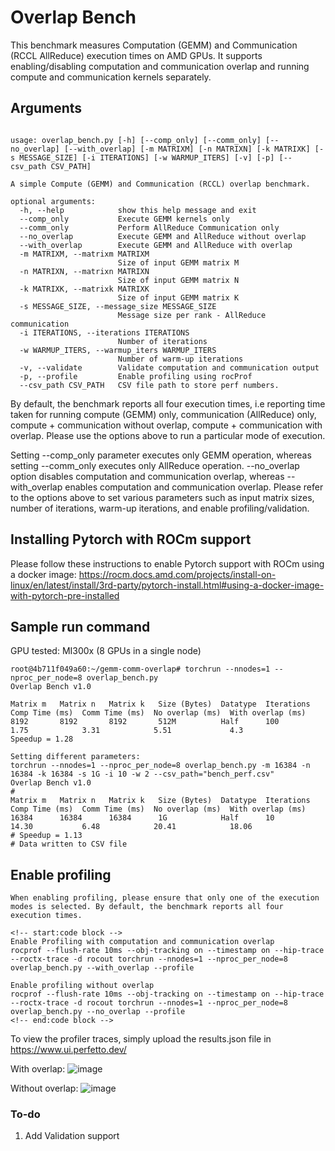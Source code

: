 # Overlap Bench

This benchmark measures Computation (GEMM) and Communication (RCCL AllReduce) execution times on AMD GPUs. It supports enabling/disabling computation and communication overlap and running compute and communication kernels separately.

## Arguments

```

usage: overlap_bench.py [-h] [--comp_only] [--comm_only] [--no_overlap] [--with_overlap] [-m MATRIXM] [-n MATRIXN] [-k MATRIXK] [-s MESSAGE_SIZE] [-i ITERATIONS] [-w WARMUP_ITERS] [-v] [-p] [--csv_path CSV_PATH]

A simple Compute (GEMM) and Communication (RCCL) overlap benchmark.

optional arguments:
  -h, --help            show this help message and exit
  --comp_only           Execute GEMM kernels only
  --comm_only           Perform AllReduce Communication only
  --no_overlap          Execute GEMM and AllReduce without overlap
  --with_overlap        Execute GEMM and AllReduce with overlap
  -m MATRIXM, --matrixm MATRIXM
                        Size of input GEMM matrix M
  -n MATRIXN, --matrixn MATRIXN
                        Size of input GEMM matrix N
  -k MATRIXK, --matrixk MATRIXK
                        Size of input GEMM matrix K
  -s MESSAGE_SIZE, --message_size MESSAGE_SIZE
                        Message size per rank - AllReduce communication
  -i ITERATIONS, --iterations ITERATIONS
                        Number of iterations
  -w WARMUP_ITERS, --warmup_iters WARMUP_ITERS
                        Number of warm-up iterations
  -v, --validate        Validate computation and communication output
  -p, --profile         Enable profiling using rocProf
  --csv_path CSV_PATH   CSV file path to store perf numbers.

  ```

By default, the benchmark reports all four execution times, i.e reporting time taken for running compute (GEMM) only, communication (AllReduce) only, compute + communication without overlap, compute + communication with overlap. Please use the options above to run a particular mode of execution. 

Setting --comp_only parameter executes only GEMM operation, whereas setting --comm_only executes only AllReduce operation. --no_overlap option disables computation and communication overlap, whereas --with_overlap enables computation and communication overlap. Please refer to the options above to set various parameters such as input matrix sizes, number of iterations, warm-up iterations, and enable profiling/validation.

## Installing Pytorch with ROCm support

Please follow these instructions to enable Pytorch support with ROCm using a docker image:
https://rocm.docs.amd.com/projects/install-on-linux/en/latest/install/3rd-party/pytorch-install.html#using-a-docker-image-with-pytorch-pre-installed


## Sample run command

GPU tested: MI300x (8 GPUs in a single node)

```
root@4b711f049a60:~/gemm-comm-overlap# torchrun --nnodes=1 --nproc_per_node=8 overlap_bench.py
Overlap Bench v1.0

Matrix m   Matrix n   Matrix k   Size (Bytes)  Datatype  Iterations  Comp Time (ms)  Comm Time (ms)  No overlap (ms)  With overlap (ms) 
8192       8192       8192       512M          Half      100         1.75            3.31            5.51             4.3               
Speedup = 1.28

Setting different parameters:
torchrun --nnodes=1 --nproc_per_node=8 overlap_bench.py -m 16384 -n 16384 -k 16384 -s 1G -i 10 -w 2 --csv_path="bench_perf.csv"
Overlap Bench v1.0
#
Matrix m   Matrix n   Matrix k   Size (Bytes)  Datatype  Iterations  Comp Time (ms)  Comm Time (ms)  No overlap (ms)  With overlap (ms) 
16384      16384      16384      1G            Half      10          14.30           6.48            20.41            18.06             
# Speedup = 1.13
# Data written to CSV file
```

## Enable profiling

```
When enabling profiling, please ensure that only one of the execution modes is selected. By default, the benchmark reports all four execution times.

<!-- start:code block -->
Enable Profiling with computation and communication overlap
rocprof --flush-rate 10ms --obj-tracking on --timestamp on --hip-trace --roctx-trace -d rocout torchrun --nnodes=1 --nproc_per_node=8 overlap_bench.py --with_overlap --profile

Enable profiling without overlap
rocprof --flush-rate 10ms --obj-tracking on --timestamp on --hip-trace --roctx-trace -d rocout torchrun --nnodes=1 --nproc_per_node=8 overlap_bench.py --no_overlap --profile
<!-- end:code block -->
```

To view the profiler traces, simply upload the results.json file in https://www.ui.perfetto.dev/

With overlap:
![image](https://github.com/user-attachments/assets/93357c9d-81a2-4086-b4c9-26307243e5a3)

Without overlap:
![image](https://github.com/user-attachments/assets/5bb90723-3a95-48c3-b883-8e4f93808df1)

### To-do
1. Add Validation support
